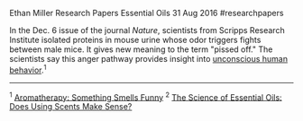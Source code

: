 Ethan Miller
Research Papers
Essential Oils
31 Aug 2016
#researchpapers 

In the Dec. 6 issue of the journal _Nature_, scientists from Scripps Research Institute isolated proteins in mouse urine whose odor triggers fights between male mice. It gives new meaning to the term "pissed off." The scientists say this anger pathway provides insight into [unconscious human behavior](http://www.livescience.com/11337-top-10-mysteries-mind.html).<sup>1</sup>


---

<sup>1</sup> [Aromatherapy: Something Smells Funny](http://www.livescience.com/2109-aromatherapy-smells-funny.html)
<sup>2</sup> [The Science of Essential Oils: Does Using Scents Make Sense?](https://www.livescience.com/52080-essential-oils-science-health-effects.html)
